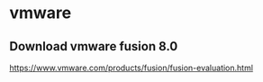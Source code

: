 # vmware

## Download vmware fusion 8.0

https://www.vmware.com/products/fusion/fusion-evaluation.html


